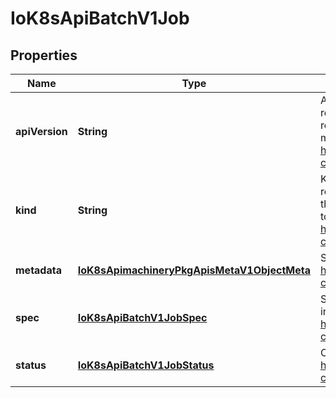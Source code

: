 
# IoK8sApiBatchV1Job

## Properties
Name | Type | Description | Notes
------------ | ------------- | ------------- | -------------
**apiVersion** | **String** | APIVersion defines the versioned schema of this representation of an object. Servers should convert recognized schemas to the latest internal value, and may reject unrecognized values. More info: https://git.k8s.io/community/contributors/devel/api-conventions.md#resources |  [optional]
**kind** | **String** | Kind is a string value representing the REST resource this object represents. Servers may infer this from the endpoint the client submits requests to. Cannot be updated. In CamelCase. More info: https://git.k8s.io/community/contributors/devel/api-conventions.md#types-kinds |  [optional]
**metadata** | [**IoK8sApimachineryPkgApisMetaV1ObjectMeta**](IoK8sApimachineryPkgApisMetaV1ObjectMeta.md) | Standard object&#39;s metadata. More info: https://git.k8s.io/community/contributors/devel/api-conventions.md#metadata |  [optional]
**spec** | [**IoK8sApiBatchV1JobSpec**](IoK8sApiBatchV1JobSpec.md) | Specification of the desired behavior of a job. More info: https://git.k8s.io/community/contributors/devel/api-conventions.md#spec-and-status |  [optional]
**status** | [**IoK8sApiBatchV1JobStatus**](IoK8sApiBatchV1JobStatus.md) | Current status of a job. More info: https://git.k8s.io/community/contributors/devel/api-conventions.md#spec-and-status |  [optional]



